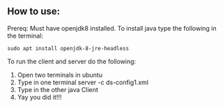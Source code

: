 ## How to use:

Prereq: Must have openjdk8 installed. To install java type the following in the terminal: 

` sudo apt install openjdk-8-jre-headless `

To run the client and server do the following:

1. Open two terminals in ubuntu
2. Type in one terminal server -c ds-config1.xml
3. Type in the other java Client
4. Yay you did it!!!
